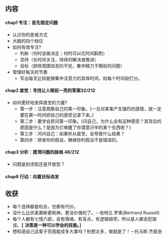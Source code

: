 ##  内容

####  chap1 专注：首先锁定问题
+ 认识你的思维方式
+ 大脑的四个档位
+ 如何有效专注?
	+ 判断（何时该做决定；何时可以花时间斟酌）
	+ 坚持（长时间关注，持续的解决或推进）
	+ 目标（排除周围信息的干扰，集中精力于眼前的问题）
+ 管理好每天的节奏
	+ 写出每天比较能够集中注意力的具体时间，给每个时间段打分。

####  chap2 直觉：寻找让人眼前一亮的答案32/212
+ 如何更好地发挥直觉的力量?
	+ 第一步：注意观察自己的第一印象。{一旦对某事产生强烈的感情，就一定要在第一时间把自己的感受记录下来。}
	+ 第二步：要学会质问第一印象。{问自己，为什么会有这种感受？其背后的原因是什么？是因为它唤醒了你潜意识中的某个东西呢？}
	+ 第三步：问问自己：如果听从直觉，会导致什么结果？
	+ 第四步：排查你的假设，确保你的假设不是错误的。


####  chap3 分析：摸清问题的脉络  48/212
+ 问题是封闭型还是开放型？


####  chap6 行动：向着目标进发



## 收获
+ 每个选择都是机会，也都有代价。
+ 没什么比优柔寡断更耗神，更没价值的了。--伯特兰.罗素(Bertrand Russell)
+ 每个人都有七情六欲，会有情绪，有盲点，有逻辑弱项，所以是人都会犯错误。【 **决策是一种可以学会的技能。**】
+ 想知道自己这辈子究竟能成多大事吗？别想太多，做就是了！--托马斯.杰斐逊
